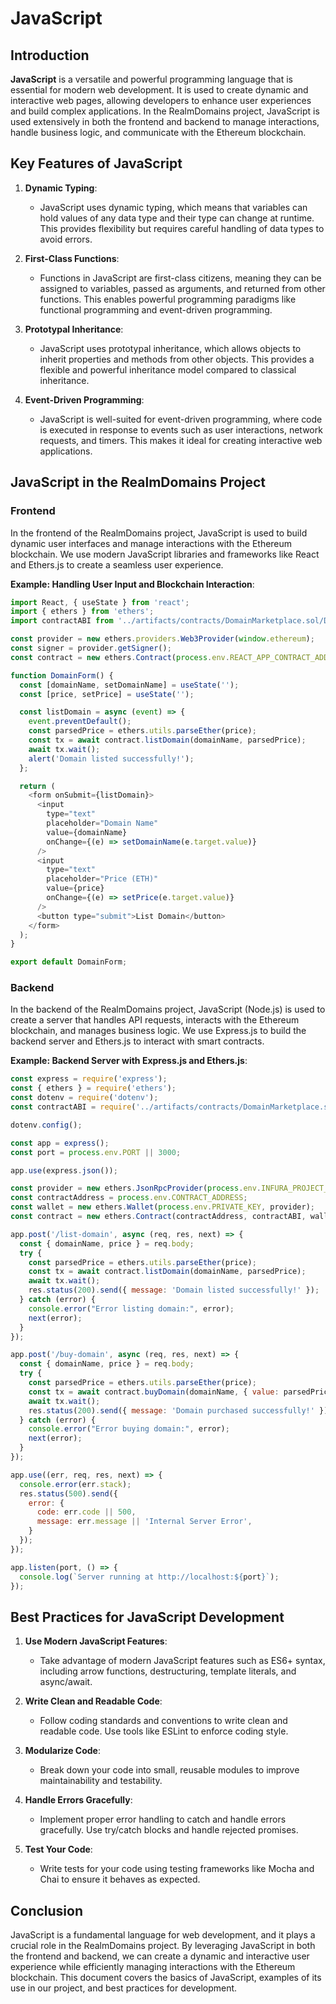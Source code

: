 # JavaScript

## Introduction

**JavaScript** is a versatile and powerful programming language that is essential for modern web development. It is used to create dynamic and interactive web pages, allowing developers to enhance user experiences and build complex applications. In the RealmDomains project, JavaScript is used extensively in both the frontend and backend to manage interactions, handle business logic, and communicate with the Ethereum blockchain.

## Key Features of JavaScript

1. **Dynamic Typing**:
   - JavaScript uses dynamic typing, which means that variables can hold values of any data type and their type can change at runtime. This provides flexibility but requires careful handling of data types to avoid errors.

2. **First-Class Functions**:
   - Functions in JavaScript are first-class citizens, meaning they can be assigned to variables, passed as arguments, and returned from other functions. This enables powerful programming paradigms like functional programming and event-driven programming.

3. **Prototypal Inheritance**:
   - JavaScript uses prototypal inheritance, which allows objects to inherit properties and methods from other objects. This provides a flexible and powerful inheritance model compared to classical inheritance.

4. **Event-Driven Programming**:
   - JavaScript is well-suited for event-driven programming, where code is executed in response to events such as user interactions, network requests, and timers. This makes it ideal for creating interactive web applications.

## JavaScript in the RealmDomains Project

### Frontend

In the frontend of the RealmDomains project, JavaScript is used to build dynamic user interfaces and manage interactions with the Ethereum blockchain. We use modern JavaScript libraries and frameworks like React and Ethers.js to create a seamless user experience.

**Example: Handling User Input and Blockchain Interaction**:
```javascript
import React, { useState } from 'react';
import { ethers } from 'ethers';
import contractABI from '../artifacts/contracts/DomainMarketplace.sol/DomainMarketplace.json';

const provider = new ethers.providers.Web3Provider(window.ethereum);
const signer = provider.getSigner();
const contract = new ethers.Contract(process.env.REACT_APP_CONTRACT_ADDRESS, contractABI.abi, signer);

function DomainForm() {
  const [domainName, setDomainName] = useState('');
  const [price, setPrice] = useState('');

  const listDomain = async (event) => {
    event.preventDefault();
    const parsedPrice = ethers.utils.parseEther(price);
    const tx = await contract.listDomain(domainName, parsedPrice);
    await tx.wait();
    alert('Domain listed successfully!');
  };

  return (
    <form onSubmit={listDomain}>
      <input
        type="text"
        placeholder="Domain Name"
        value={domainName}
        onChange={(e) => setDomainName(e.target.value)}
      />
      <input
        type="text"
        placeholder="Price (ETH)"
        value={price}
        onChange={(e) => setPrice(e.target.value)}
      />
      <button type="submit">List Domain</button>
    </form>
  );
}

export default DomainForm;
```

### Backend

In the backend of the RealmDomains project, JavaScript (Node.js) is used to create a server that handles API requests, interacts with the Ethereum blockchain, and manages business logic. We use Express.js to build the backend server and Ethers.js to interact with smart contracts.

**Example: Backend Server with Express.js and Ethers.js**:
```javascript
const express = require('express');
const { ethers } = require('ethers');
const dotenv = require('dotenv');
const contractABI = require('../artifacts/contracts/DomainMarketplace.sol/DomainMarketplace.json').abi;

dotenv.config();

const app = express();
const port = process.env.PORT || 3000;

app.use(express.json());

const provider = new ethers.JsonRpcProvider(process.env.INFURA_PROJECT_URL);
const contractAddress = process.env.CONTRACT_ADDRESS;
const wallet = new ethers.Wallet(process.env.PRIVATE_KEY, provider);
const contract = new ethers.Contract(contractAddress, contractABI, wallet);

app.post('/list-domain', async (req, res, next) => {
  const { domainName, price } = req.body;
  try {
    const parsedPrice = ethers.utils.parseEther(price);
    const tx = await contract.listDomain(domainName, parsedPrice);
    await tx.wait();
    res.status(200).send({ message: 'Domain listed successfully!' });
  } catch (error) {
    console.error("Error listing domain:", error);
    next(error);
  }
});

app.post('/buy-domain', async (req, res, next) => {
  const { domainName, price } = req.body;
  try {
    const parsedPrice = ethers.utils.parseEther(price);
    const tx = await contract.buyDomain(domainName, { value: parsedPrice });
    await tx.wait();
    res.status(200).send({ message: 'Domain purchased successfully!' });
  } catch (error) {
    console.error("Error buying domain:", error);
    next(error);
  }
});

app.use((err, req, res, next) => {
  console.error(err.stack);
  res.status(500).send({
    error: {
      code: err.code || 500,
      message: err.message || 'Internal Server Error',
    }
  });
});

app.listen(port, () => {
  console.log(`Server running at http://localhost:${port}`);
});
```

## Best Practices for JavaScript Development

1. **Use Modern JavaScript Features**:
   - Take advantage of modern JavaScript features such as ES6+ syntax, including arrow functions, destructuring, template literals, and async/await.

2. **Write Clean and Readable Code**:
   - Follow coding standards and conventions to write clean and readable code. Use tools like ESLint to enforce coding style.

3. **Modularize Code**:
   - Break down your code into small, reusable modules to improve maintainability and testability.

4. **Handle Errors Gracefully**:
   - Implement proper error handling to catch and handle errors gracefully. Use try/catch blocks and handle rejected promises.

5. **Test Your Code**:
   - Write tests for your code using testing frameworks like Mocha and Chai to ensure it behaves as expected.

## Conclusion

JavaScript is a fundamental language for web development, and it plays a crucial role in the RealmDomains project. By leveraging JavaScript in both the frontend and backend, we can create a dynamic and interactive user experience while efficiently managing interactions with the Ethereum blockchain. This document covers the basics of JavaScript, examples of its use in our project, and best practices for development.
